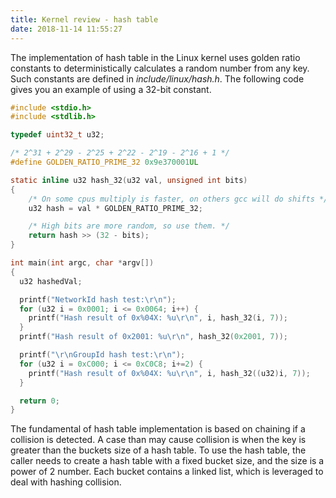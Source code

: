 ```yaml
---
title: Kernel review - hash table
date: 2018-11-14 11:55:27
---
```


The implementation of hash table in the Linux kernel uses golden ratio constants to deterministically calculates a random number from any key. Such constants are defined in *include/linux/hash.h*. The following code gives you an example of using a 32-bit constant.

```c
#include <stdio.h>
#include <stdlib.h>

typedef uint32_t u32;

/* 2^31 + 2^29 - 2^25 + 2^22 - 2^19 - 2^16 + 1 */
#define GOLDEN_RATIO_PRIME_32 0x9e370001UL

static inline u32 hash_32(u32 val, unsigned int bits)
{
	/* On some cpus multiply is faster, on others gcc will do shifts */
	u32 hash = val * GOLDEN_RATIO_PRIME_32;

	/* High bits are more random, so use them. */
	return hash >> (32 - bits);
}

int main(int argc, char *argv[])
{
  u32 hashedVal;

  printf("NetworkId hash test:\r\n");
  for (u32 i = 0x0001; i <= 0x0064; i++) {
    printf("Hash result of 0x%04X: %u\r\n", i, hash_32(i, 7));
  }
  printf("Hash result of 0x2001: %u\r\n", hash_32(0x2001, 7));

  printf("\r\nGroupId hash test:\r\n");
  for (u32 i = 0xC000; i <= 0xC0C8; i+=2) {
    printf("Hash result of 0x%04X: %u\r\n", i, hash_32((u32)i, 7));
  }

  return 0;
}
```

The fundamental of hash table implementation is based on chaining if a collision is detected. A case than may cause collision is when the key is greater than the buckets size of a hash table. To use the hash table, the caller needs to create a hash table with a fixed bucket size, and the size is a power of 2 number. Each bucket contains a linked list, which is leveraged to deal with hashing collision.